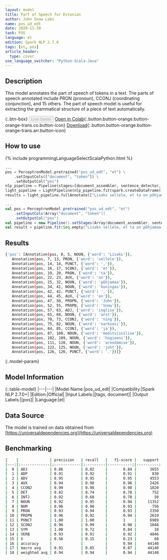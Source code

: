 ```yaml
---
layout: model
title: Part of Speech for Estonian
author: John Snow Labs
name: pos_ud_edt
date: 2020-11-30
task: POS
language: et
edition: Spark NLP 2.7.0
tags: [et, pos]
article_header:
  type: cover
use_language_switcher: "Python-Scala-Java"
---
```


## Description

This model annotates the part of speech of tokens in a text. The parts of speech annotated include PRON (pronoun), CCONJ (coordinating conjunction), and 15 others. The part of speech model is useful for extracting the grammatical structure of a piece of text automatically.

{:.btn-box}
<button class="button button-orange" disabled>Live Demo</button>
[Open in Colab](https://colab.research.google.com/github/JohnSnowLabs/spark-nlp-workshop/blob/master/tutorials/Certification_Trainings/Public/6.Playground_DataFrames.ipynb){:.button.button-orange.button-orange-trans.co.button-icon}
[Download](https://s3.amazonaws.com/auxdata.johnsnowlabs.com/public/models/pos_ud_edt_et_2.7.0_2.4_1606724297129.zip){:.button.button-orange.button-orange-trans.arr.button-icon}

## How to use

<div class="tabs-box" markdown="1">
{% include programmingLanguageSelectScalaPython.html %}

```python
...
pos = PerceptronModel.pretrained("pos_ud_edt", "et") \
    .setInputCols(["document", "token"]) \
    .setOutputCol("pos")
nlp_pipeline = Pipeline(stages=[document_assembler, sentence_detector, tokenizer, pos])
light_pipeline = LightPipeline(nlp_pipeline.fit(spark.createDataFrame([['']]).toDF("text")))
results = light_pipeline.fullAnnotate(["Lisaks sellele, et ta on põhjamaa kuningas, on John Snow inglise arst ning narkoosi ja meditsiinilise hügieeni arendamise juht."])

```
```scala
...
val pos = PerceptronModel.pretrained("pos_ud_edt", "et")
    .setInputCols(Array("document", "token"))
    .setOutputCol("pos")
val pipeline = new Pipeline().setStages(Array(document_assembler, sentence_detector, tokenizer, pos))
val result = pipeline.fit(Seq.empty["Lisaks sellele, et ta on põhjamaa kuningas, on John Snow inglise arst ning narkoosi ja meditsiinilise hügieeni arendamise juht."].toDS.toDF("text")).transform(data)
```

</div>

## Results

```bash
{'pos': [Annotation(pos, 0, 5, NOUN, {'word': 'Lisaks'}),
   Annotation(pos, 7, 13, PRON, {'word': 'sellele'}),
   Annotation(pos, 14, 14, PUNCT, {'word': ','}),
   Annotation(pos, 16, 17, SCONJ, {'word': 'et'}),
   Annotation(pos, 19, 20, PRON, {'word': 'ta'}),
   Annotation(pos, 22, 23, AUX, {'word': 'on'}),
   Annotation(pos, 25, 32, NOUN, {'word': 'põhjamaa'}),
   Annotation(pos, 34, 41, NOUN, {'word': 'kuningas'}),
   Annotation(pos, 42, 42, PUNCT, {'word': ','}),
   Annotation(pos, 44, 45, AUX, {'word': 'on'}),
   Annotation(pos, 47, 50, PROPN, {'word': 'John'}),
   Annotation(pos, 52, 55, PROPN, {'word': 'Snow'}),
   Annotation(pos, 57, 63, ADJ, {'word': 'inglise'}),
   Annotation(pos, 65, 68, NOUN, {'word': 'arst'}),
   Annotation(pos, 70, 73, CCONJ, {'word': 'ning'}),
   Annotation(pos, 75, 82, NOUN, {'word': 'narkoosi'}),
   Annotation(pos, 84, 85, CCONJ, {'word': 'ja'}),
   Annotation(pos, 87, 100, NOUN, {'word': 'meditsiinilise'}),
   Annotation(pos, 102, 109, NOUN, {'word': 'hügieeni'}),
   Annotation(pos, 111, 120, NOUN, {'word': 'arendamise'}),
   Annotation(pos, 122, 125, NOUN, {'word': 'juht'}),
   Annotation(pos, 126, 126, PUNCT, {'word': '.'})]}
```

{:.model-param}
## Model Information

{:.table-model}
|---|---|
|Model Name:|pos_ud_edt|
|Compatibility:|Spark NLP 2.7.0+|
|Edition:|Official|
|Input Labels:|[tags, document]|
|Output Labels:|[pos]|
|Language:|et|

## Data Source

The model is trained on data obtained from [https://universaldependencies.org](https://universaldependencies.org)

## Benchmarking

```bash
|    |              | precision   | recall   |   f1-score |   support |
|---:|:-------------|:------------|:---------|-----------:|----------:|
|  0 | ADJ          | 0.86        | 0.82     |       0.84 |      3655 |
|  1 | ADP          | 0.91        | 0.92     |       0.91 |       838 |
|  2 | ADV          | 0.95        | 0.95     |       0.95 |      4553 |
|  3 | AUX          | 0.94        | 0.98     |       0.96 |      2426 |
|  4 | CCONJ        | 0.99        | 0.98     |       0.98 |      1820 |
|  5 | DET          | 0.82        | 0.74     |       0.78 |       752 |
|  6 | INTJ         | 0.92        | 0.68     |       0.78 |        50 |
|  7 | NOUN         | 0.92        | 0.95     |       0.94 |     11352 |
|  8 | NUM          | 0.96        | 0.90     |       0.93 |       756 |
|  9 | PRON         | 0.93        | 0.94     |       0.93 |      2350 |
| 10 | PROPN        | 0.96        | 0.92     |       0.94 |      2619 |
| 11 | PUNCT        | 1.00        | 1.00     |       1    |      6989 |
| 12 | SCONJ        | 0.96        | 0.99     |       0.98 |      1048 |
| 13 | SYM          | 1.00        | 0.72     |       0.84 |        18 |
| 14 | VERB         | 0.93        | 0.91     |       0.92 |      4846 |
| 15 | X            | 0.56        | 0.15     |       0.23 |        68 |
| 16 | accuracy     |             |          |       0.94 |     44140 |
| 17 | macro avg    | 0.91        | 0.85     |       0.87 |     44140 |
| 18 | weighted avg | 0.94        | 0.94     |       0.94 |     44140 |
```